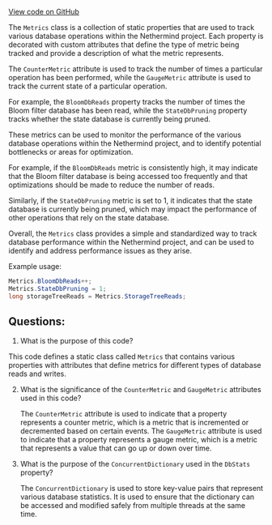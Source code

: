[View code on GitHub](https://github.com/nethermindeth/nethermind/Nethermind.Db/Metrics.cs)

The `Metrics` class is a collection of static properties that are used to track various database operations within the Nethermind project. Each property is decorated with custom attributes that define the type of metric being tracked and provide a description of what the metric represents. 

The `CounterMetric` attribute is used to track the number of times a particular operation has been performed, while the `GaugeMetric` attribute is used to track the current state of a particular operation. 

For example, the `BloomDbReads` property tracks the number of times the Bloom filter database has been read, while the `StateDbPruning` property tracks whether the state database is currently being pruned. 

These metrics can be used to monitor the performance of the various database operations within the Nethermind project, and to identify potential bottlenecks or areas for optimization. 

For example, if the `BloomDbReads` metric is consistently high, it may indicate that the Bloom filter database is being accessed too frequently and that optimizations should be made to reduce the number of reads. 

Similarly, if the `StateDbPruning` metric is set to 1, it indicates that the state database is currently being pruned, which may impact the performance of other operations that rely on the state database. 

Overall, the `Metrics` class provides a simple and standardized way to track database performance within the Nethermind project, and can be used to identify and address performance issues as they arise. 

Example usage:

```csharp
Metrics.BloomDbReads++;
Metrics.StateDbPruning = 1;
long storageTreeReads = Metrics.StorageTreeReads;
```
## Questions: 
 1. What is the purpose of this code?
   
   This code defines a static class called `Metrics` that contains various properties with attributes that define metrics for different types of database reads and writes.

2. What is the significance of the `CounterMetric` and `GaugeMetric` attributes used in this code?
   
   The `CounterMetric` attribute is used to indicate that a property represents a counter metric, which is a metric that is incremented or decremented based on certain events. The `GaugeMetric` attribute is used to indicate that a property represents a gauge metric, which is a metric that represents a value that can go up or down over time.

3. What is the purpose of the `ConcurrentDictionary` used in the `DbStats` property?
   
   The `ConcurrentDictionary` is used to store key-value pairs that represent various database statistics. It is used to ensure that the dictionary can be accessed and modified safely from multiple threads at the same time.
